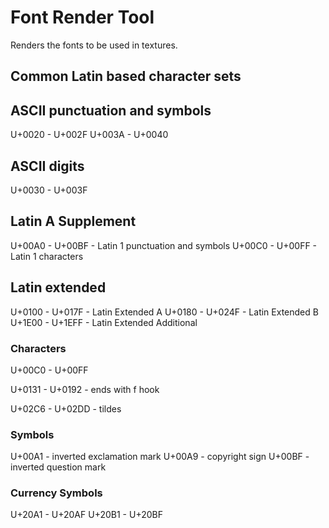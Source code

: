 # Font Render Tool

Renders the fonts to be used in textures.


## Common Latin based character sets


## ASCII punctuation and symbols
U+0020 - U+002F
U+003A - U+0040

## ASCII digits

U+0030 - U+003F

## Latin A Supplement
U+00A0 - U+00BF - Latin 1 punctuation and symbols
U+00C0 - U+00FF - Latin 1 characters

## Latin extended
U+0100 - U+017F - Latin Extended A
U+0180 - U+024F - Latin Extended B
U+1E00 - U+1EFF - Latin Extended Additional


### Characters

U+00C0 - U+00FF

U+0131 - U+0192 - ends with f hook


U+02C6 - U+02DD - tildes

### Symbols
U+00A1 - inverted exclamation mark
U+00A9 - copyright sign
U+00BF - inverted question mark


### Currency Symbols

U+20A1 - U+20AF
U+20B1 - U+20BF
